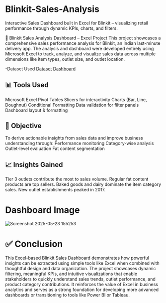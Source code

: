 # Blinkit-Sales-Analysis
Interactive Sales Dashboard built in Excel for Blinkit – visualizing retail performance through dynamic KPIs, charts, and filters.

🛒 Blinkit Sales Analysis Dashboard – Excel Project
This project showcases a comprehensive sales performance analysis for Blinkit, an Indian last-minute delivery app. The analysis and dashboard were developed entirely using Microsoft Excel to track, analyze, and visualize sales data across multiple dimensions like item types, outlet size, and outlet location.

-Dataset Used
<a href="https://github.com/Deepakvnaik18/Blinkit-Sales-Analysis/blob/main/BlinkIT_sales.xlsx">Dataset</a>
<a href="">Dashboard</a>

## 📊 Tools Used
Microsoft Excel
Pivot Tables
Slicers for interactivity
Charts (Bar, Line, Doughnut)
Conditional Formatting
Data validation for filter panels
Dashboard layout & formatting

## 🎯 Objective
To derive actionable insights from sales data and improve business understanding through:
Performance monitoring
Category-wise analysis
Outlet-level evaluation
Fat content segmentation

## 📈 Insights Gained
Tier 3 outlets contribute the most to sales volume.
Regular fat content products are top sellers.
Baked goods and dairy dominate the item category sales.
New outlet establishments peaked in 2017.

# Dashboard Image
![Screenshot 2025-05-23 155253](https://github.com/user-attachments/assets/1f8c4dcd-572f-42ae-8916-b3ffea3461d3)

# ✅ Conclusion
This Excel-based Blinkit Sales Dashboard demonstrates how powerful insights can be extracted using simple tools like Excel when combined with thoughtful design and data organization. The project showcases dynamic filtering, meaningful KPIs, and intuitive visualizations that enable stakeholders to quickly understand sales trends, outlet performance, and product category contributions. It reinforces the value of Excel in business analytics and serves as a strong foundation for developing more advanced dashboards or transitioning to tools like Power BI or Tableau.
